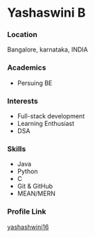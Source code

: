# Yashaswini B

### Location

Bangalore, karnataka, INDIA

### Academics

- Persuing BE

### Interests

- Full-stack development
- Learning Enthusiast
- DSA

### Skills

- Java
- Python
- C
- Git & GitHub
- MEAN/MERN

### Profile Link

[yashashwini16](https://github.com/yashashwini16/)
